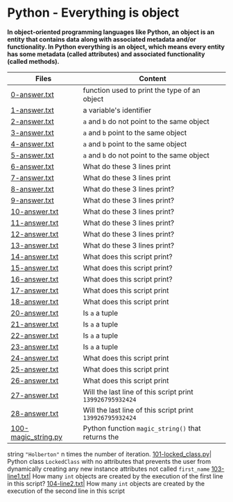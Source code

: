 # Python - Everything is object


**In object-oriented programming languages like Python, an object is an entity that contains data along with associated metadata and/or functionality. In Python everything is an object, which means every entity has some metadata (called attributes) and associated functionality (called methods).** 



Files | Content
------|--------
[0-answer.txt](./0-answer.txt)| function used to print the type of an object
[1-answer.txt](./1-answer.txt)| a variable's identifier
[2-answer.txt](./2-answer.txt)| `a` and `b` do not point to the same object
[3-answer.txt](./3-answer.txt)| `a` and `b` point to the same object
[4-answer.txt](./4-answer.txt)| `a` and `b` point to the same object
[5-answer.txt](./5-answer.txt)| `a` and `b` do not point to the same object
[6-answer.txt](./6-answer.txt)| What do these 3 lines print
[7-answer.txt](./7-answer.txt)| What do these 3 lines print
[8-answer.txt](./1-answer.txt)| What do these 3 lines print?
[9-answer.txt](./9-answer.txt)| What do these 3 lines print?
[10-answer.txt](./10-answer.txt)| What do these 3 lines print?
[11-answer.txt](./11-answer.txt)| What do these 3 lines print?
[12-answer.txt](./12-answer.txt)| What do these 3 lines print?
[13-answer.txt](./13-answer.txt)| What do these 3 lines print?
[14-answer.txt](./14-answer.txt)| What does this script print?
[15-answer.txt](./15-answer.txt)| What does this script print?
[16-answer.txt](./16-answer.txt)| What does this script print?
[17-answer.txt](./17-answer.txt)| What does this script print
[18-answer.txt](./18-answer.txt)| What does this script print
[20-answer.txt](./20-answer.txt)| Is `a` a tuple
[21-answer.txt](./21-answer.txt)| Is `a` a tuple
[22-answer.txt](./22-answer.txt)| Is `a` a tuple
[23-answer.txt](./23-answer.txt)| Is `a` a tuple
[24-answer.txt](./24-answer.txt)| What does this script print
[25-answer.txt](./25-answer.txt)| What does this script print
[26-answer.txt](./26-answer.txt)| What does this script print
[27-answer.txt](./27-answer.txt)| Will the last line of this script print `139926795932424`
[28-answer.txt](./28-answer.txt)| Will the last line of this script print `139926795932424`
[100-magic_string.py](./100-magic_string.py)| Python function `magic_string()` that returns the
string `"Holberton"` n times the number of iteration.
[101-locked_class.py](./101-locked_class.py)| Python class `LockedClass` with no attributes that
prevents the user from dynamically creating any new instance attributes not
called `first_name`
 [103-line1.txt](./103-line1.txt)| How many `int` objects are created by the execution
of the first line in this script?
[104-line2.txt](./104-line2.txt)| How many `int` objects are created by the execution
of the second line in this script

